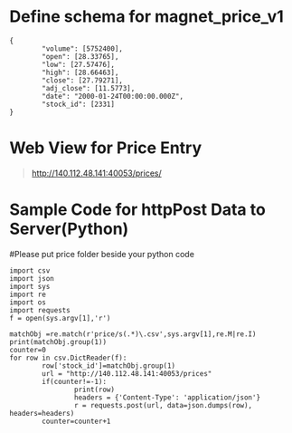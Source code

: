 

# Define schema for magnet_price_v1

    {
		    "volume": [5752400],
		    "open": [28.33765],
		    "low": [27.57476],
		    "high": [28.66463],
		    "close": [27.79271],
		    "adj_close": [11.5773],
		    "date": "2000-01-24T00:00:00.000Z",
		    "stock_id": [2331]
	}
 
# Web View for Price Entry
> http://140.112.48.141:40053/prices/
# Sample Code for httpPost Data to Server(Python)
#Please put price folder beside your python code

    import csv
    import json
    import sys
    import re
    import os
    import requests
    f = open(sys.argv[1],'r')
    
    matchObj =re.match(r'price/s(.*)\.csv',sys.argv[1],re.M|re.I)
    print(matchObj.group(1))
    counter=0
    for row in csv.DictReader(f):
            row['stock_id']=matchObj.group(1)
            url = "http://140.112.48.141:40053/prices"
            if(counter!=-1):
                    print(row)
                    headers = {'Content-Type': 'application/json'}
                    r = requests.post(url, data=json.dumps(row), headers=headers)
            counter=counter+1

